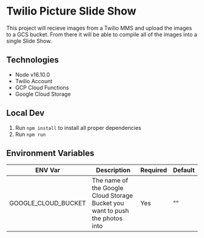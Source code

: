 # Twilio Picture Slide Show
This project will recieve images from a Twilio MMS and upload the images to a GCS bucket. From there it will be able to compile all of the images into a single Slide Show.

## Technologies
- Node v16.10.0
- Twilio Account
- GCP Cloud Functions
- Google Cloud Storage

## Local Dev
1. Run `npm install` to install all proper dependencies
2. Run `npm run`

## Environment Variables
| ENV Var | Description | Required | Default |
| ------- | ----------- | -------- | ------- |
| GOOGLE_CLOUD_BUCKET | The name of the Google Cloud Storage Bucket you want to push the photos into | Yes | "" |

